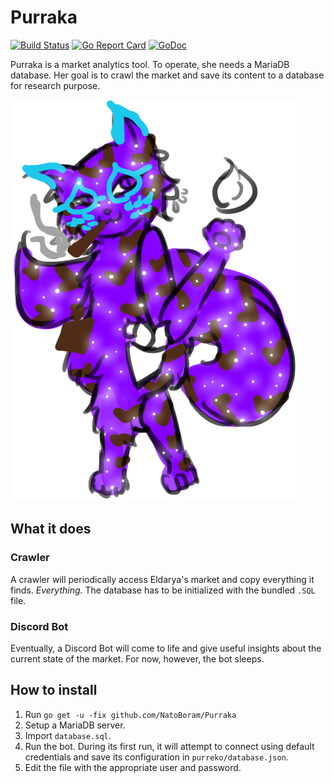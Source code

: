 # Purraka

[![Build Status](https://travis-ci.org/NatoBoram/Purraka.svg?branch=master)](https://travis-ci.org/NatoBoram/Purraka)
[![Go Report Card](https://goreportcard.com/badge/github.com/NatoBoram/Purraka)](https://goreportcard.com/report/github.com/NatoBoram/Purraka)
[![GoDoc](https://godoc.org/github.com/NatoBoram/Purraka?status.svg)](https://godoc.org/github.com/NatoBoram/Purraka)

Purraka is a market analytics tool. To operate, she needs a MariaDB database. Her goal is to crawl the market and save its content to a database for research purpose.

![Purraka](Images/Full.png)

## What it does

### Crawler

A crawler will periodically access Eldarya's market and copy everything it finds. *Everything.* The database has to be initialized with the bundled `.SQL` file.

### Discord Bot

Eventually, a Discord Bot will come to life and give useful insights about the current state of the market. For now, however, the bot sleeps.

## How to install

1. Run `go get -u -fix github.com/NatoBoram/Purraka`
2. Setup a MariaDB server.
3. Import `database.sql`.
4. Run the bot. During its first run, it will attempt to connect using default credentials and save its configuration in `purreko/database.json`.
5. Edit the file with the appropriate user and password.